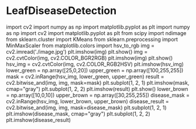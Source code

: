 # LeafDiseaseDetection

import cv2
import numpy as np
import matplotlib.pyplot as plt
import numpy as np
import cv2
import matplotlib.pyplot as plt
from scipy import ndimage
from sklearn.cluster import KMeans
from sklearn.preprocessing import MinMaxScaler
from matplotlib.colors import hsv_to_rgb
img = cv2.imread('./image.jpg')
plt.imshow(img)
plt.show()
img = cv2.cvtColor(img, cv2.COLOR_BGR2RGB)
plt.imshow(img)
plt.show()
hsv_img = cv2.cvtColor(img, cv2.COLOR_RGB2HSV)
plt.imshow(hsv_img)
lower_green = np.array([25,0,20])
upper_green = np.array([100,255,255])
mask = cv2.inRange(hsv_img, lower_green, upper_green)
result = cv2.bitwise_and(img, img, mask=mask)
plt.subplot(1, 2, 1)
plt.imshow(mask, cmap="gray")
plt.subplot(1, 2, 2)
plt.imshow(result)
plt.show()
lower_brown = np.array([10,0,10])
upper_brown = np.array([30,255,255])
disease_mask = cv2.inRange(hsv_img, lower_brown, upper_brown)
disease_result = cv2.bitwise_and(img, img, mask=disease_mask)
plt.subplot(1, 2, 1)
plt.imshow(disease_mask, cmap="gray")
plt.subplot(1, 2, 2)
plt.imshow(disease_result)
